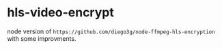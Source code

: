 # hls-video-encrypt

node version of ```https://github.com/diego3g/node-ffmpeg-hls-encryption``` with some improvments.
